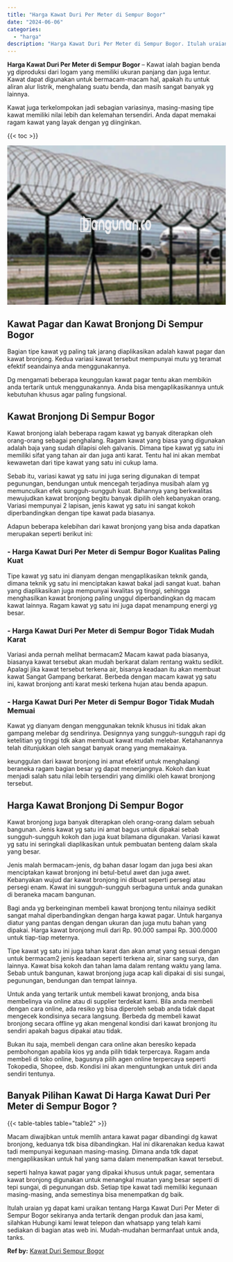 ```yaml
---
title: "Harga Kawat Duri Per Meter di Sempur Bogor"
date: "2024-06-06"
categories: 
  - "harga"
description: "Harga Kawat Duri Per Meter di Sempur Bogor. Itulah uraian yg dapat kami uraikan tentang Harga Kawat Duri Per Meter di Sempur Bogor sekiranya anda tertarik de..."
---
```


**Harga Kawat Duri Per Meter di Sempur Bogor** – Kawat ialah bagian benda yg diproduksi dari logam yang memiliki ukuran panjang dan juga lentur. Kawat dapat digunakan untuk bermacam-macam hal, apakah itu untuk aliran alur listrik, menghalang suatu benda, dan masih sangat banyak yg lainnya.

Kawat juga terkelompokan jadi sebagian variasinya, masing-masing tipe kawat memiliki nilai lebih dan kelemahan tersendiri. Anda dapat memakai ragam kawat yang layak dengan yg diinginkan.

{{< toc >}}

![Harga Kawat Duri Per Meter di Sempur Bogor](/images/jual-kawat-murah35.png)

## Kawat Pagar dan Kawat Bronjong Di Sempur Bogor

Bagian tipe kawat yg paling tak jarang diaplikasikan adalah kawat pagar dan kawat bronjong. Kedua variasi kawat tersebut mempunyai mutu yg teramat efektif seandainya anda menggunakannya.

Dg mengamati beberapa keunggulan kawat pagar tentu akan membikin anda tertarik untuk menggunakannya. Anda bisa mengaplikasikannya untuk kebutuhan khusus agar paling fungsional.

## Kawat Bronjong Di Sempur Bogor

Kawat bronjong ialah beberapa ragam kawat yg banyak diterapkan oleh orang-orang sebagai penghalang. Ragam kawat yang biasa yang digunakan adalah baja yang sudah dilapisi oleh galvanis. Dimana tipe kawat yg satu ini memiliki sifat yang tahan air dan juga anti karat. Tentu hal ini akan membat kewawetan dari tipe kawat yang satu ini cukup lama.

Sebab itu, variasi kawat yg satu ini juga sering digunakan di tempat pegunungan, bendungan untuk mencegah terjadinya musibah alam yg memunculkan efek sungguh-sungguh kuat. Bahannya yang berkwalitas mewujudkan kawat bronjong begitu banyak dipilih oleh kebanyakan orang. Variasi mempunyai 2 lapisan, jenis kawat yg satu ini sangat kokoh diperbandingkan dengan tipe kawat pada biasanya.

Adapun beberapa kelebihan dari kawat bronjong yang bisa anda dapatkan merupakan seperti berikut ini:

### \- Harga Kawat Duri Per Meter di Sempur Bogor Kualitas Paling Kuat

Tipe kawat yg satu ini dianyam dengan mengaplikasikan teknik ganda, dimana teknik yg satu ini menciptakan kawat bakal jadi sangat kuat. bahan yang diaplikasikan juga mempunyai kwalitas yg tinggi, sehingga menghasilkan kawat bronjong paling unggul diperbandingkan dg macam kawat lainnya. Ragam kawat yg satu ini juga dapat menampung energi yg besar.

### \- Harga Kawat Duri Per Meter di Sempur Bogor Tidak Mudah Karat

Variasi anda pernah melihat bermacam2 Macam kawat pada biasanya, biasanya kawat tersebut akan mudah berkarat dalam rentang waktu sedikit. Apalagi jika kawat tersebut terkena air, bisanya keadaan itu akan membuat kawat Sangat Gampang berkarat. Berbeda dengan macam kawat yg satu ini, kawat bronjong anti karat meski terkena hujan atau benda apapun.

### \- Harga Kawat Duri Per Meter di Sempur Bogor Tidak Mudah Memuai

Kawat yg dianyam dengan menggunakan teknik khusus ini tidak akan gampang melebar dg sendirinya. Designnya yang sungguh-sungguh rapi dg ketelitian yg tinggi tdk akan membuat kawat mudah melebar. Ketahanannya telah ditunjukkan oleh sangat banyak orang yang memakainya.

keunggulan dari kawat bronjong ini amat efektif untuk menghalangi beraneka ragam bagian besar yg dapat menerjangnya. Kokoh dan kuat menjadi salah satu nilai lebih tersendiri yang dimiliki oleh kawat bronjong tersebut.

## Harga Kawat Bronjong Di Sempur Bogor

Kawat bronjong juga banyak diterapkan oleh orang-orang dalam sebuah bangunan. Jenis kawat yg satu ini amat bagus untuk dipakai sebab sungguh-sungguh kokoh dan juga kuat bilamana digunakan. Variasi kawat yg satu ini seringkali diaplikasikan untuk pembuatan benteng dalam skala yang besar.

Jenis malah bermacam-jenis, dg bahan dasar logam dan juga besi akan menciptakan kawat bronjong ini betul-betul awet dan juga awet. Kebanyakan wujud dar kawat bronjong ini dibuat seperti persegi atau persegi enam. Kawat ini sungguh-sungguh serbaguna untuk anda gunakan di beraneka macam bangunan.

Bagi anda yg berkeinginan membeli kawat bronjong tentu nilainya sedikit sangat mahal diperbandingkan dengan harga kawat pagar. Untuk harganya diatur yang pantas dengan dengan ukuran dan juga mutu bahan yang dipakai. Harga kawat bronjong muli dari Rp. 90.000 sampai Rp. 300.0000 untuk tiap-tiap meternya.

Tipe kawat yg satu ini juga tahan karat dan akan amat yang sesuai dengan untuk bermacam2 jenis keadaan seperti terkena air, sinar sang surya, dan lainnya. Kawat bisa kokoh dan tahan lama dalam rentang waktu yang lama. Sebab untuk bangunan, kawat bronjong juga acap kali dipakai di sisi sungai, pegunungan, bendungan dan tempat lainnya.

Untuk anda yang tertarik untuk membeli kawat bronjong, anda bisa membelinya via online atau di supplier terdekat kami. Bila anda membeli dengan cara online, ada resiko yg bisa diperoleh sebab anda tidak dapat mengecek kondisinya secara langsung. Berbeda dg membeli kawat bronjong secara offline yg akan mengenal kondisi dari kawat bronjong itu sendiri apakah bagus dipakai atau tidak.

Bukan itu saja, membeli dengan cara online akan beresiko kepada pembohongan apabila kios yg anda pilih tidak terpercaya. Ragam anda membeli di toko online, bagusnya pilih agen online terpercaya seperti Tokopedia, Shopee, dsb. Kondisi ini akan menguntungkan untuk diri anda sendiri tentunya.

## Banyak Pilihan Kawat Di Harga Kawat Duri Per Meter di Sempur Bogor ?

{{< table-tables table="table2" >}}

Macam diwajibkan untuk memlih antara kawat pagar dibandingi dg kawat bronjong, keduanya tdk bisa dibandingkan. Hal ini dikarenakan kedua kawat tadi mempunyai kegunaan masing-masing. Dimana anda tdk dapat mengaplikasikan untuk hal yang sama dalam menempatkan kawat tersebut.

seperti halnya kawat pagar yang dipakai khusus untuk pagar, sementara kawat bronjong digunakan untuk menangkal muatan yang besar seperti di tepi sungai, di pegunungan dsb. Setiap tipe kawat tadi memiliki kegunaan masing-masing, anda semestinya bisa menempatkan dg baik.

Itulah uraian yg dapat kami uraikan tentang Harga Kawat Duri Per Meter di Sempur Bogor sekiranya anda tertarik dengan produk dan jasa kami, silahkan Hubungi kami lewat telepon dan whatsapp yang telah kami sediakan di bagian atas web ini. Mudah-mudahan bermanfaat untuk anda, tanks.

**Ref by:** [Kawat Duri Sempur Bogor](https://id.wikipedia.org/wiki/Kawat)

